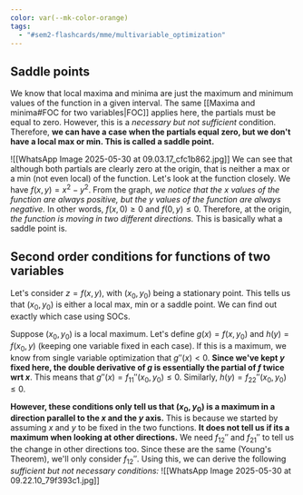 ```yaml
---
color: var(--mk-color-orange)
tags:
  - "#sem2-flashcards/mme/multivariable_optimization"
---
```


## Saddle points
We know that local maxima and minima are just the maximum and minimum values of the function in a given interval. The same [[Maxima and minima#FOC for two variables|FOC]] applies here, the partials must be equal to zero. However, this is a *necessary but not sufficient* condition. Therefore, **we can have a case when the partials equal zero, but we don't have a local max or min. This is called a saddle point.** 

![[WhatsApp Image 2025-05-30 at 09.03.17_cfc1b862.jpg]]
We can see that although both partials are clearly zero at the origin, that is neither a max or a min (not even local) of the function. Let's look at the function closely. We have $f(x,y) = x^{2}-y^{2}$. From the graph, *we notice that the x values of the function are always positive, but the y values of the function are always negative.* In other words, $f(x,0)\geq 0$ and $f(0,y) \leq 0$. Therefore, at the origin, *the function is moving in two different directions.* This is basically what a saddle point is.

## Second order conditions for functions of two variables
Let's consider $z=f(x,y)$, with $(x_{0},y_{0})$ being a stationary point. This tells us that $(x_{0},y_{0})$ is either a local max, min or a saddle point. We can find out exactly which case using SOCs.

Suppose $(x_{0},y_{0})$ is a local maximum. Let's define $g(x)=f(x,y_{0})$ and $h(y)=f(x_{0},y)$ (keeping one variable fixed in each case). If this is a maximum, we know from single variable optimization that $g''(x)<0$. **Since we've kept $y$ fixed here, the double derivative of $g$ is essentially the partial of $f$ twice wrt $x$**. This means that $g''(x)=f_{11}''(x_{0},y_{0}) \leq 0$. Similarly, $h(y) = f_{22}''(x_{0},y_{0}) \leq 0$.

**However, these conditions only tell us that $(x_{0},y_{0})$ is a maximum in a direction parallel to the $x$ and the $y$ axis.** This is because we started by assuming $x$ and $y$ to be fixed in the two functions. **It does not tell us if its a maximum when looking at other directions.** We need $f_{12}''$ and $f_{21}''$ to tell us the change in other directions too. Since these are the same (Young's Theorem), we'll only consider $f_{12}''$. Using this, we can derive the following *sufficient but not necessary conditions:*
![[WhatsApp Image 2025-05-30 at 09.22.10_79f393c1.jpg]]
